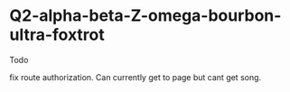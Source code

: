 # Q2-alpha-beta-Z-omega-bourbon-ultra-foxtrot

Todo

fix route authorization. Can currently get to page but cant get song.
